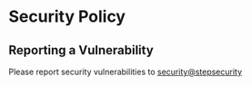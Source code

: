 # Security Policy

## Reporting a Vulnerability

Please report security vulnerabilities to [security@stepsecurity](security@stepsecurity.io)

